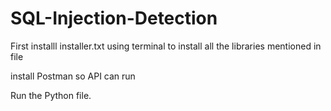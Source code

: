 # SQL-Injection-Detection
First installl installer.txt using terminal to install all the libraries mentioned in file 

install Postman so API can run 

Run the Python file.
